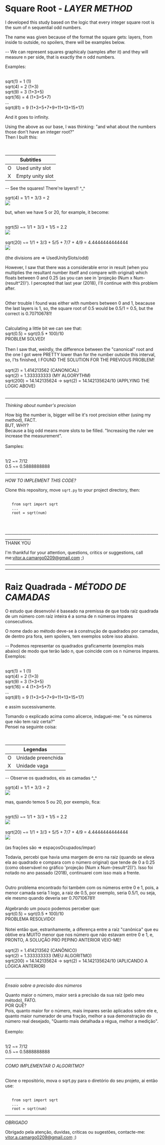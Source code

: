 # Square Root - _LAYER METHOD_

I developed this study based on the logic that every integer square root is the sum of n sequential odd numbers.

The name was given because of the format the square gets: layers, from inside to outside, no spoilers, there will be examples below.

-- We can represent squares graphicaly (samples after it) and they will measure n per side, that is exactly the n odd numbers.

Examples:<br><br>

sqrt(1) = 1 (1) <br>
sqrt(4) = 2 (1+3)<br>
sqrt(9) = 3 (1+3+5)<br>
sqrt(16) = 4 (1+3+5+7)<br>
...<br>
sqrt(81) = 9 (1+3+5+7+9+11+13+15+17)<br>

And it goes to infinity.<br>

Using the above as our base, I was thinking: "and what about the numbers those don't have an integer root?"<br>
Then I built this:<br>
 <br><br>
 <table>
  <thead>
   <th colspan=2>
    Subtitles
   </th>
  </thead>
  <tbody>
   <tr><td>O</td><td>Used unity slot</td></tr>
   <tr><td>X</td><td>Empty unity slot</td></tr>
  </tbody>
 </table>

 -- See the squares! There're layers!! ^_^

sqrt(4) = 1/1 + 3/3 = 2                      <br>
<img src='https://raw.githubusercontent.com/vitorassis/sqrt/master/imgs/sq4.PNG'>

but, when we have 5 or 20, for example, it become:<br><br>

sqrt(5) ~= 1/1 + 3/3 + 1/5 = 2.2                <br>
<img src='https://raw.githubusercontent.com/vitorassis/sqrt/master/imgs/sqr5.png'>
<br><br>
sqrt(20) ~= 1/1 + 3/3 + 5/5 + 7/7 + 4/9 = 4.4444444444444<br>
<img src='https://raw.githubusercontent.com/vitorassis/sqrt/master/imgs/sq20.png'>
<br><br>
(the divisions are => UsedUnitySlots/odd)<br>

However, I saw that there was a considerable error in result (when you multiplies the resultant number itself and compare with original) which floats between 0 and 0.25 (as you can see in 'projeção (Num x Num-(result^2))'). I percepted that last year (2018), I'll continue with this problem after.<br><br>

Other trouble I found was either with numbers between 0 and 1, beacause the last layers is 1, so, the square root of 0.5 would be 0.5/1 = 0.5, but the correct is 0.707106781!
<br><br>

Calculating a little bit we can see that:
<br>
sqrt(0.5) = sqrt(0.5 * 100)/10
<br>PROBLEM SOLVED!<br>
<br>
Then I saw that, weirdly, the difference between the "canonical" root and the one I got were PRETTY lower than for the number outside this interval, so, I'ts finished, I FOUND THE SOLUTION FOR THE PREVIOUS PROBLEM!
<br><br>
sqrt(2) = 1.414213562 (CANONICAL)<br>
sqrt(2) = 1.333333333 (MY ALGORYTHM)<br>
sqrt(200) = 14.142135624 -> sqrt(2) = 14.142135624/10 (APPLYING THE LOGIC ABOVE)<br><br>

___________________________________________________________________________________________

_Thinking about number's precision_

How big the number is, bigger will be it's root precision either (using my method), FACT.<br>
BUT, WHY?<br>
Because a big odd means more slots to be filled. "Increasing the ruler we increase the measurement".<br><br>
Samples:<br><br>

1/2 ~= 7/12 <br>
0.5 ~= 0.5888888888<br>
___________________________________________________________________________________________

_HOW TO IMPLEMENT THIS CODE?_

Clone this repository, move ```sqrt.py``` to your project directory, then:
<br><br>
```
   from sqrt import sqrt
   ...
   root = sqrt(num)
```
<br><br>
___________________________________________________________________________________________<br>
THANK YOU

I'm thankful for your attention, questions, critics or suggestions, call me:vitor.a.camargo0209@gmail.com ;)

___________________________________________________________________________________________
___________________________________________________________________________________________

# Raiz Quadrada - _MÉTODO DE CAMADAS_

O estudo que desenvolvi é baseado na premissa de que toda raíz quadrada de um número com raíz inteira é a soma de n números ímpares consecutivos.

O nome dado ao método deve-se à construção de quadrados por camadas, de dentro pra fora, sem spoilers, tem exemplos sobre isso abaixo.

-- Podemos representar os quadrados graficamente (exemplos mais abaixo) de modo que terão lado n, que coincide com os n números ímpares. 
<br>
Exemplos:<br><br>

sqrt(1) = 1 (1) <br>
sqrt(4) = 2 (1+3)<br>
sqrt(9) = 3 (1+3+5)<br>
sqrt(16) = 4 (1+3+5+7)<br>
...<br>
sqrt(81) = 9 (1+3+5+7+9+11+13+15+17)<br>

e assim sucessivamente.<br>

Tomando o explicado acima como alicerce, indaguei-me: "e os números que não tem raíz certa?"<br>
Pensei na seguinte coisa:<br>
 <br><br>
 <table>
  <thead>
   <th colspan=2>
    Legendas
   </th>
  </thead>
  <tbody>
   <tr><td>O</td><td>Unidade preenchida</td></tr>
   <tr><td>X</td><td>Unidade vaga</td></tr>
  </tbody>
 </table>

 -- Observe os quadrados, eis as camadas ^_^

sqrt(4) = 1/1 + 3/3 = 2                      <br>
<img src='https://raw.githubusercontent.com/vitorassis/sqrt/master/imgs/sq4.PNG'>


mas, quando temos 5 ou 20, por exemplo, fica:<br><br>

sqrt(5) ~= 1/1 + 3/3 + 1/5 = 2.2                <br>
<img src='https://raw.githubusercontent.com/vitorassis/sqrt/master/imgs/sqr5.png'>
<br><br>
sqrt(20) ~= 1/1 + 3/3 + 5/5 + 7/7 + 4/9 = 4.4444444444444<br>
<img src='https://raw.githubusercontent.com/vitorassis/sqrt/master/imgs/sq20.png'>
<br><br>
(as frações são => espaçosOcupados/ímpar)<br>


Todavia, percebi que havia uma margem de erro na raiz (quando se eleva ela ao quadrado e compara com o número original) que tende de 0 a 0.25 (como observável no gráfico 'projeção (Num x Num-(result^2))'). Isso foi notado no ano passado (2018), continuarei com isso mais a frente.<br><br>

Outro problema encontrado foi também com os números entre 0 e 1, pois, a menor camada seria 1 logo, a raiz de 0.5, por exemplo, seria 0.5/1, ou seja, ele mesmo quando deveria ser 0.707106781!
<br><br>
Algebrando um pouco podemos perceber que:
<br>
sqrt(0.5) = sqrt(0.5 * 100)/10
<br>PROBLEMA RESOLVIDO!<br>
<br>
Notei então que, estranhamente, a diferença entre a raíz "canônica" que eu obtive era MUITO menor que nos número que não estavam entre 0 e 1, e, PRONTO, A SOLUÇÃO PRO PEPINO ANTERIOR VEIO-ME!
<br><br>
sqrt(2) = 1.414213562 (CANÔNICO)<br>
sqrt(2) = 1.333333333 (MEU ALGORITMO)<br>
sqrt(200) = 14.142135624 -> sqrt(2) = 14.142135624/10 (APLICANDO A LÓGICA ANTERIOR)<br><br>

___________________________________________________________________________________________

_Ensaio sobre a precisão dos números_

Quanto maior o número, maior será a precisão da sua raíz (pelo meu método), FATO.<br>
POR QUÊ?<br>
Pois, quanto maior for o número, mais ímpares serão aplicados sobre ele e, quanto maior numerador de uma fração, melhor a sua demonstração do número real desejado, "Quanto mais detalhada a régua, melhor a medição".<br><br>
Exemplo:<br><br>

1/2 ~= 7/12 <br>
0.5 ~= 0.5888888888<br>

___________________________________________________________________________________________

_COMO IMPLEMENTAR O ALGORITMO?_<br><br>

Clone o repositório, mova o sqrt.py para o diretório do seu projeto, ai então use:
<br><br>
```
   from sqrt import sqrt
   ...
   root = sqrt(num)
```


_________________________________________________________________________________________

_OBRIGADO_

Obrigado pela atenção, duvidas, críticas ou sugestões, contacte-me: vitor.a.camargo0209@gmail.com
;)
